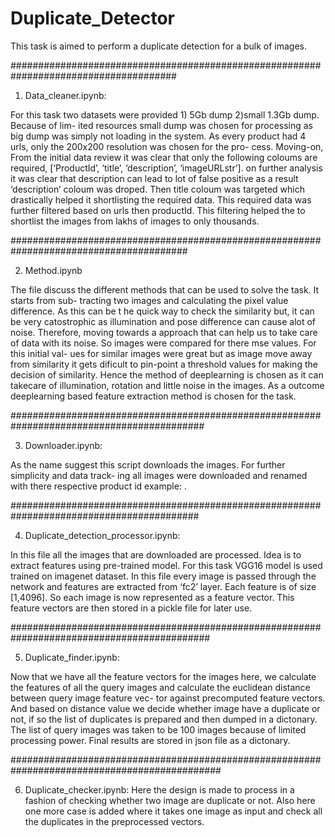 # Duplicate_Detector
This task is aimed to perform a duplicate detection for a bulk of images. 

######################################################################################

1) Data_cleaner.ipynb:

For this task two datasets were provided 1) 5Gb dump 2)small 1.3Gb dump. Because of lim-
ited resources small dump was chosen for processing as big dump was simply not loading in
the system. As every product had 4 urls, only the 200x200 resolution was chosen for the pro-
cess. Moving-on, From the initial data review it was clear that only the following coloums
are required, [‘ProductId’, ‘title’, ‘description’, ‘imageURLstr’]. on further analysis it was
clear that description can lead to lot of false positive as a result ‘description’ coloum was
droped. Then title coloum was targeted which drastically helped it shortlisting the required
data. This required data was further filtered based on urls then productId. This filtering
helped the to shortlist the images from lakhs of images to only thousands.

########################################################################################

2) Method.ipynb

The file discuss the different methods that can be used to solve the task. It starts from sub-
tracting two images and calculating the pixel value difference. As this can be t he quick way
to check the similarity but, it can be very catostrophic as illumination and pose difference
can cause alot of noise. Therefore, moving towards a approach that can help us to take care
of data with its noise. So images were compared for there mse values. For this initial val-
ues for similar images were great but as image move away from similarity it gets dificult
to pin-point a threshold values for making the decision of similarity. Hence the method
of deeplearning is chosen as it can takecare of illumination, rotation and little noise in the
images. As a outcome deeplearning based feature extraction method is chosen for the task.

###########################################################################################

3) Downloader.ipynb:

As the name suggest this script downloads the images. For further simplicity and data track-
ing all images were downloaded and renamed with there respective product id example: .

##########################################################################################

4) Duplicate_detection_processor.ipynb:

In this file all the images that are downloaded are processed. Idea is to extract features using
pre-trained model. For this task VGG16 model is used trained on imagenet dataset. In this
file every image is passed through the network and features are extracted from ‘fc2’ layer.
Each feature is of size [1,4096]. So each image is now represented as a feature vector. This
feature vectors are then stored in a pickle file for later use.

############################################################################################

5) Duplicate_finder.ipynb:

Now that we have all the feature vectors for the images here, we calculate the features of
all the query images and calculate the euclidean distance between query image feature vec-
tor against precomputed feature vectors. And based on distance value we decide whether
image have a duplicate or not, if so the list of duplicates is prepared and then dumped in a
dictonary. The list of query images was taken to be 100 images because of limited processing
power. Final results are stored in json file as a dictonary.

##############################################################################################

6) Duplicate_checker.ipynb:
Here the design is made to process in a fashion of checking whether two image are duplicate
or not. Also here one more case is added where it takes one image as input and check all the
duplicates in the preprocessed vectors.
